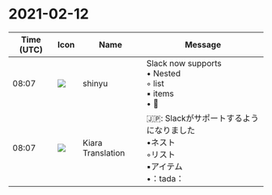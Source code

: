 # 2021-02-12

|Time (UTC)|Icon|Name|Message|
|---|---|---|---|
|08:07|![](https://avatars.slack-edge.com/2018-04-27/354445776386_e258f5ed5ba887b08668_72.jpg)|shinyu|Slack now supports<br>• Nested<br>    ◦ list<br>        ▪︎ items<br>            • 🎉|
|08:07|![](https://avatars.slack-edge.com/2021-03-01/1807880975282_5c8ad89e782096649baa_72.png)|Kiara Translation|🇯🇵: Slackがサポートするようになりました<br>•ネスト<br>    ◦リスト<br>        ▪︎アイテム<br>            •：tada：|
